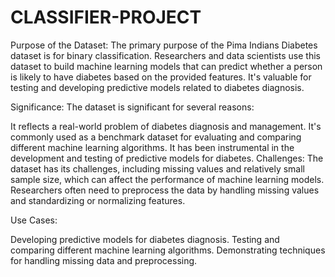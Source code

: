 # CLASSIFIER-PROJECT
Purpose of the Dataset:
The primary purpose of the Pima Indians Diabetes dataset is for binary classification. Researchers and data scientists use this dataset to build machine learning models that can predict whether a person is likely to have diabetes based on the provided features. It's valuable for testing and developing predictive models related to diabetes diagnosis.

Significance:
The dataset is significant for several reasons:

It reflects a real-world problem of diabetes diagnosis and management.
It's commonly used as a benchmark dataset for evaluating and comparing different machine learning algorithms.
It has been instrumental in the development and testing of predictive models for diabetes.
Challenges:
The dataset has its challenges, including missing values and relatively small sample size, which can affect the performance of machine learning models. Researchers often need to preprocess the data by handling missing values and standardizing or normalizing features.

Use Cases:

Developing predictive models for diabetes diagnosis.
Testing and comparing different machine learning algorithms.
Demonstrating techniques for handling missing data and preprocessing.
